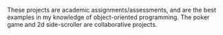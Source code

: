 These projects are academic assignments/assessments, and are the best examples in my knowledge of object-oriented programming. The poker game and 2d side-scroller are collaborative projects.
